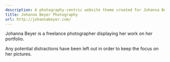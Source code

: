 ```yaml
---
description: A photography-centric website theme created for Johanna Beyer of http://johannabeyer.com/.
title: Johanna Beyer Photography
url: http://johannabeyer.com/
---
```

Johanna Beyer is a freelance photographer displaying her work on her portfolio.

Any potential distractions have been left out in order to keep the focus on her pictures.